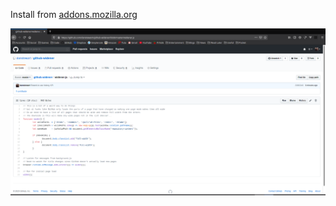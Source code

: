 Install from [addons.mozilla.org](https://addons.mozilla.org/en-GB/firefox/addon/github-widener/)

![](./screenshot.png)
